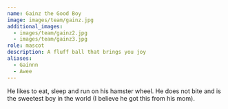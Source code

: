 ```yaml
---
name: Gainz the Good Boy
image: images/team/gainz.jpg
additional_images:
  - images/team/gainz2.jpg
  - images/team/gainz3.jpg
role: mascot
description: A fluff ball that brings you joy
aliases:
  - Gainnn
  - Awee
---
```


He likes to eat, sleep and run on his hamster wheel. He does not bite and is the sweetest boy in the world (I believe he got this from his mom).
